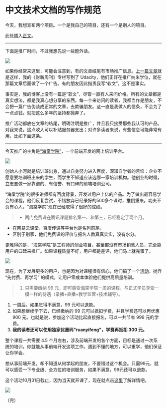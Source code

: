 # 中文技术文档的写作规范

今天，我想宣布两个项目。一个是我自己的项目，还有一个是别人的项目。

此处插入[正文]()。

---

下面是推广时间，不过我想先说一些题外话。

![](http://www.ruanyifeng.com/blogimg/asset/2016/bg2016101504.jpg)

如果你经常来这里，可能会注意到，有的文章结尾有市场推广信息。[上一篇文章](http://www.ruanyifeng.com/blog/2016/10/online_education.html)就是这样，我的《财新周刊》专栏写到了 Udacity，他们正好在推广纳米学位，就在那篇文章后面做了一个广告。有的朋友因此指责我写“软文”，这不是事实。

事实是，我的博客上没有一篇是“软文”，尽管一直有人来问价格。所有的文章都是真实想法，都是我真心想分享的东西。每一个来访问的读者，我都当作是朋友，不会把一篇广告伪装成正常的文章，去欺骗朋友。这一直是我做人的信条，不会为了一点点钱，就把这么多年的坚持都抛弃了。

推广活动都放在文章的结尾，明确注明是推广，并且我只接受那些我认可的产品。对我来说，这点收入可以补贴服务器支出；对许多读者来说，有些信息可能非常有用，比如下面这条。

---

今天推广的主角是[“海棠学院”](http://apeclass.cn/)，一个前端开发的网上培训平台。

![](http://www.ruanyifeng.com/blogimg/asset/2016/bg2016101501.jpg)

创始人小河就是培训班出身，通过自身努力进入百度，深知自学者的苦恼：企业不愿意要培训班出来的学生，而学生不知道应该选哪一家培训机构。他创业的时候，立志要做一家靠谱的、有信誉、有口碑的前端培训公司。

“海棠学院”的很多讲师都有百度背景，开发过用户上亿的产品。为了做出最容易学会的课程，他们反复尝试，不惜放弃已经录好的500多个课时，推倒重来。功夫不负有心人，“海棠学院”现在已经取得了很好的成绩。

> - 两门免费课在腾讯课题排名第一、和第三，已经稳定了两个月。
- 在网易云课堂，百度传课等平台也是名列前茅。
- 区别于别家，他们免费课的评价与报名人数真真实实，没有水分。

更难得的是，“海棠学院”是工程师的创业项目，甚至都没有市场销售人员，完全靠用户的口碑来推广。如果课程质量不好，用户都是差评，他们马上就完蛋了。

![](http://www.ruanyifeng.com/blogimg/asset/2016/bg2016101502.jpg)

现在，为了发展更多的用户，也是因为对课程很有信心，他们搞了一个[活动](http://apeclass.cn/99/index.html)，抛弃 “先付费、再学习” 的模式，让用户零成本体验他们提供高质量培训。

> 1. 只需要缴纳 99 元，即可感受海棠学院一周的课程，与正式学员享受一模一样的待遇（录播+直播+教学监管+技术辅导）。
1. 一周后，如果觉得不满意，99 元可以退款。
1. 如果想继续学下去，已经缴纳的 99 元可以抵扣学费，并且学费还可以再优惠 900 元。也就是说，参加这个活动比起直接报名，可以一共节省 999 元的学费。
1. **我的读者还可以使用独家优惠码"ruanyifeng"，学费再抵扣 300 元。**

整个课程一共需要 4.5 个月左右，涉及前端开发的各个方面，目标是通过一次系统的培训，你就能从事前端开发这项工作。遇到不懂的地方，可以重学，他们保证让你学会。

想从事前端开发，却不知道从何学起的朋友，不要错过这个机会。只需99元，就可以感受一下专业级、全方位的培训服务，如果不满意，99元还可以退款。

这个活动10月31日截止，因为当天就开课了，现在就点击[这里](http://apeclass.cn/99/index.html)了解详情吧。

![](http://www.ruanyifeng.com/blogimg/asset/2016/bg2016101503.jpg)

（完）
